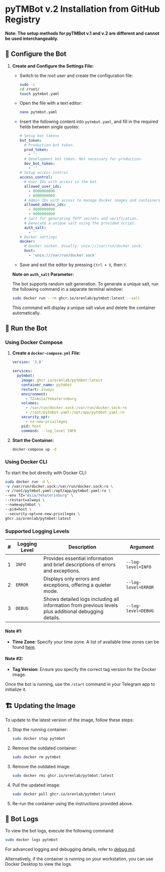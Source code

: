 # pyTMBot v.2 Installation from GitHub Registry

**Note: The setup methods for pyTMBot v.1 and v.2 are different and cannot be used interchangeably.**

## 🧪 Configure the Bot

1. **Create and Configure the Settings File:**

    - Switch to the root user and create the configuration file:

      ```bash
      sudo -i
      cd /root/
      touch pytmbot.yaml
      ```

    - Open the file with a text editor:

      ```bash
      nano pytmbot.yaml
      ```

    - Insert the following content into `pytmbot.yaml`, and fill in the required fields between single quotes:

      ```yaml
      # Setup bot tokens
      bot_token:
        # Production bot token.
        prod_token:
          - ''
        # Development bot token. Not necessary for production.
        dev_bot_token:
          - ''
      # Setup access control
      access_control:
        # User IDs with access to the bot.
        allowed_user_ids:
          - 0000000000
          - 0000000000
        # Admin IDs with access to manage Docker images and containers.
        allowed_admins_ids:
          - 0000000000
          - 0000000000
        # Salt for generating TOTP secrets and verification.
        # Generate a unique salt using the provided script.
        auth_salt:
          - ''
      # Docker settings
      docker:
        # Docker socket. Usually: unix:///var/run/docker.sock.
        host:
          - 'unix:///var/run/docker.sock'
      ```

    - Save and exit the editor by pressing `Ctrl + X`, then `Y`.

   **Note on `auth_salt` Parameter:**

   The bot supports random salt generation. To generate a unique salt, run the following command in a separate terminal
   window:

   ```bash
   sudo docker run --rm ghcr.io/orenlab/pytmbot:latest --salt
   ```

   This command will display a unique salt value and delete the container automatically.

## 🔌 Run the Bot

### Using Docker Compose

1. **Create a `docker-compose.yml` File:**

   ```yaml
   version: '3.8'

   services:
     pytmbot:
       image: ghcr.io/orenlab/pytmbot:latest
       container_name: pytmbot
       restart: always
       environment:
         - TZ=Asia/Yekaterinburg
       volumes:
         - /var/run/docker.sock:/var/run/docker.sock:ro
         - /root/pytmbot.yaml:/opt/app/pytmbot.yaml:ro
       security_opt:
         - no-new-privileges
       pid: host
       command: --log_level INFO
   ```

2. **Start the Container:**

   ```bash
   docker-compose up -d
   ```

### Using Docker CLI

To start the bot directly with Docker CLI:

```bash
sudo docker run -d \
-v /var/run/docker.sock:/var/run/docker.sock:ro \
-v /root/pytmbot.yaml:/opt/app/pytmbot.yaml:ro \
--env TZ="Asia/Yekaterinburg" \
--restart=always \
--name=pytmbot \
--pid=host \
--security-opt=no-new-privileges \
ghcr.io/orenlab/pytmbot:latest
```

### Supported Logging Levels

| # | Logging Level | Description                                                                                           | Argument            |
|---|---------------|-------------------------------------------------------------------------------------------------------|---------------------|
| 1 | `INFO`        | Provides essential information and brief descriptions of errors and exceptions.                       | `--log-level=INFO`  |
| 2 | `ERROR`       | Displays only errors and exceptions, offering a quieter mode.                                         | `--log-level=ERROR` |
| 3 | `DEBUG`       | Shows detailed logs including all information from previous levels plus additional debugging details. | `--log-level=DEBUG` |

#### Note #1:

- **Time Zone**: Specify your time zone. A list of available time zones can be
  found [here](https://manpages.ubuntu.com/manpages/trusty/man3/DateTime::TimeZone::Catalog.3pm.html).

#### Note #2:

- **Tag Version**: Ensure you specify the correct tag version for the Docker image.

Once the bot is running, use the `/start` command in your Telegram app to initialize it.

## 🏗 Updating the Image

To update to the latest version of the image, follow these steps:

1. Stop the running container:

    ```bash
    sudo docker stop pytmbot
    ```

2. Remove the outdated container:

    ```bash
    sudo docker rm pytmbot
    ```

3. Remove the outdated image:

    ```bash
    sudo docker rmi ghcr.io/orenlab/pytmbot:latest
    ```

4. Pull the updated image:

    ```bash
    sudo docker pull ghcr.io/orenlab/pytmbot:latest
    ```

5. Re-run the container using the instructions provided above.

## 🚀 Bot Logs

To view the bot logs, execute the following command:

```bash
sudo docker logs pytmbot
```

For advanced logging and debugging details, refer to [debug.md](debug.md).

Alternatively, if the container is running on your workstation, you can use Docker Desktop to view the logs.
